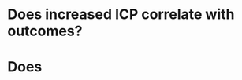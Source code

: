 <!-- TITLE: ICP Review -->
<!-- SUBTITLE: Does managing ICP improve outcomes? -->

# Does increased ICP correlate with outcomes?
# Does 